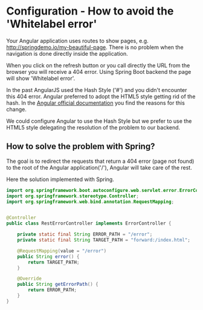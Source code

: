 # Configuration - How to avoid the 'Whitelabel error'

Your Angular application uses routes to show pages, e.g. http://springdemo.io/my-beautiful-page. There is no problem when the navigation is done directly inside the application.

When you click on the refresh button or you call directly the URL from the browser you will receive a 404 error. Using Spring Boot backend the page will show 'Whitelabel error'.

In the past AngularJS used the Hash Style ('#') and you didn't encounter this 404 error. Angular preferred to adopt the HTML5 style getting rid of the hash. In the [Angular official documentation](https://angular.io/guide/router#browser-url-styles>) you find the reasons for this change.

We could configure Angular to use the Hash Style but we prefer to use the HTML5 style delegating the resolution of the problem to our backend.

## How to solve the problem with Spring?

The goal is to redirect the requests that return a 404 error (page not found) to the root of the Angular application('/'), Angular will take care of the rest.

Here the solution implemented with Spring.

``` java
import org.springframework.boot.autoconfigure.web.servlet.error.ErrorController;
import org.springframework.stereotype.Controller;
import org.springframework.web.bind.annotation.RequestMapping;


@Controller
public class RestErrorController implements ErrorController {

    private static final String ERROR_PATH = "/error";
    private static final String TARGET_PATH = "forward:/index.html";

    @RequestMapping(value = "/error")
    public String error() {
        return TARGET_PATH;
    }

    @Override
    public String getErrorPath() {
        return ERROR_PATH;
    }
}
```